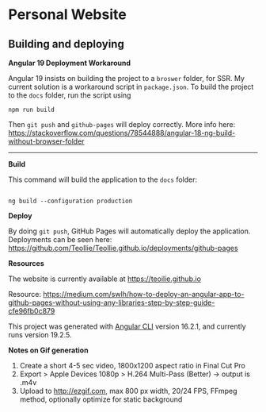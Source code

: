 # Personal Website

## Building and deploying

**Angular 19 Deployment Workaround**

Angular 19 insists on building the project to a `broswer` folder, for SSR. My current solution is a workaround script in `package.json`. To build the project to the `docs` folder, run the script using

```
npm run build
```

Then `git push` and `github-pages` will deploy correctly. More info here: https://stackoverflow.com/questions/78544888/angular-18-ng-build-without-browser-folder

---

**Build**

This command will build the application to the `docs` folder:

```

ng build --configuration production

```

**Deploy**

By doing `git push`, GitHub Pages will automatically deploy the application. Deployments can be seen here:
https://github.com/TeoIlie/TeoIlie.github.io/deployments/github-pages

**Resources**

The website is currently available at https://teoilie.github.io

Resource: https://medium.com/swlh/how-to-deploy-an-angular-app-to-github-pages-without-using-any-libraries-step-by-step-guide-cfe96fb0c879

This project was generated with [Angular CLI](https://github.com/angular/angular-cli) version 16.2.1, and currently runs version 19.2.5.

**Notes on Gif generation**
1. Create a short 4-5 sec video, 1800x1200 aspect ratio in Final Cut Pro
2. Export > Apple Devices 1080p > H.264 Multi-Pass (Better) -> output is .m4v
3. Upload to http://ezgif.com, max 800 px width, 20/24 FPS, FFmpeg method, optionally optimize for static background